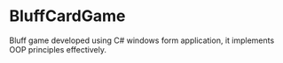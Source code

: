 # BluffCardGame
Bluff game developed using C# windows form application, it implements OOP principles effectively.

